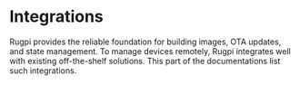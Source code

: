 # Integrations

Rugpi provides the reliable foundation for building images, OTA updates, and state management.
To manage devices remotely, Rugpi integrates well with existing off-the-shelf solutions.
This part of the documentations list such integrations.